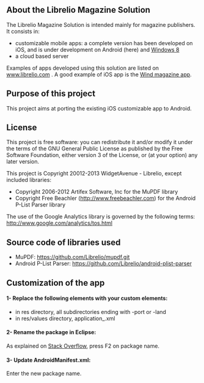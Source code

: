 ## About the Librelio Magazine Solution
The Librelio Magazine Solution is intended mainly for magazine publishers. It consists in:
- customizable mobile apps: a complete version has been developed on iOS, and is under development on Android (here) and [Windows 8](https://github.com/Librelio/windows8)
- a cloud based server

Examples of apps developed using this solution are listed on www.librelio.com . A good example of iOS app is the [Wind magazine app](https://itunes.apple.com/fr/app/wind-magazine/id433594605?mt=8). 

## Purpose of this project
This project aims at porting the existing iOS customizable app to Android. 

## License
This project is free software: you can redistribute it and/or modify it under the terms of the GNU General Public License as published by the Free Software Foundation, either version 3 of the License, or (at your option) any later version.

This project is Copyright 20012-2013 WidgetAvenue - Librelio, except included libraries:
- Copyright 2006-2012 Artifex Software, Inc for the MuPDF library
- Copyright Free Beachler (http://www.freebeachler.com) for the Android P-List Parser library

The use of the Google Analytics library is governed by the following terms: http://www.google.com/analytics/tos.html



## Source code of libraries used
- MuPDF: https://github.com/Librelio/mupdf.git
- Android P-List Parser: https://github.com/Librelio/android-plist-parser

## Customization of the app
#### 1- Replace the following elements with your custom elements:
*  in res directory, all subdirectories ending with -port or -land
*  in res/values directory, application_.xml

#### 2- Rename the package in Eclipse:
As explained on [Stack Overflow](http://stackoverflow.com/questions/3697899/package-renaming-in-eclipse-android-project), press F2 on package name. 



#### 3- Update AndroidManifest.xml:
Enter the new package name.
